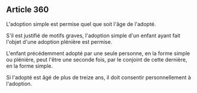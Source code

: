 Article 360
----
L'adoption simple est permise quel que soit l'âge de l'adopté.

S'il est justifié de motifs graves, l'adoption simple d'un enfant ayant fait
l'objet d'une adoption plénière est permise.

L'enfant précédemment adopté par une seule personne, en la forme simple ou
plénière, peut l'être une seconde fois, par le conjoint de cette dernière, en la
forme simple.

Si l'adopté est âgé de plus de treize ans, il doit consentir personnellement à
l'adoption.

